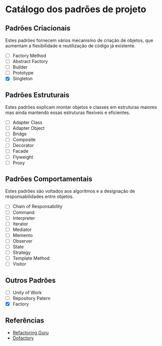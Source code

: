 # **Catálogo dos padrões de projeto**

## **Padrões Criacionais**

Estes padrões fornecem vários mecanismo de criação de objetos, que aumentam a flexibilidade e reutilização de código já existente.

- [ ] Factory Method
- [ ] Abstract Factory
- [ ] Builder
- [ ] Prototype
- [X] Singleton

## **Padrões Estruturais**

Estes padrões explicam montar objetos e classes em estruturas maiores mas ainda mantendo essas estruturas flexíveis e eficientes.

- [ ] Adapter Class
- [ ] Adapter Object
- [ ] Bridge
- [ ] Composite
- [ ] Decorator
- [ ] Facade
- [ ] Flyweight
- [ ] Proxy

## **Padrões Comportamentais**

Estes padrões são voltados aos algoritmos e a designação de responsabilidades entre objetos.

- [ ] Chain of Responsability
- [ ] Command
- [ ] Interpreter
- [ ] Iterator
- [ ] Mediator
- [ ] Memento
- [ ] Observer
- [ ] State
- [ ] Strategy
- [ ] Template Method
- [ ] Visitor

## **Outros Padrões**

- [ ] Unity of Work
- [ ] Repository Patern
- [X] Factory

## **Referências**

- [Refactoring Guru](https://refactoring.guru/pt-br/design-patterns/catalog)
- [Dofactory](https://www.dofactory.com/net/design-patterns)
